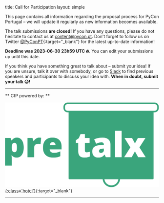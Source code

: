 title: Call for Participation
layout: simple


This page contains all information regarding the proposal process for PyCon Portugal – we will update it regularly as new information becomes available.


The talk submissions **are closed!** If you have any questions, please do not hesitate to contact us at [content@pycon.pt](mailto:content@pycon.pt). Don't forget to follow us on Twitter [@PyConPT](https://twitter.com/PyConPT){:target="_blank"} for the latest up-to-date information!


**Deadline was 2023-06-30  23h59 UTC 🔥**. You can edit your submissions up until this date.


If you think you have something great to talk about – submit your idea! If you are unsure, talk it over with somebody, or go to [Slack](https://join.slack.com/t/pyconportugal/shared_invite/zt-1ckszg1ye-QDgxx3lOkC15Ocal8xhCSg) to find previous speakers and participants to discuss your idea with. **When in doubt, submit your talk 😉!**


---


** CfP powered by: **



[![pretalx](/static/images/other/pretalx.svg){:class='hotel'}](https://pretalx.com/p/about/){:target="_blank"}


---
